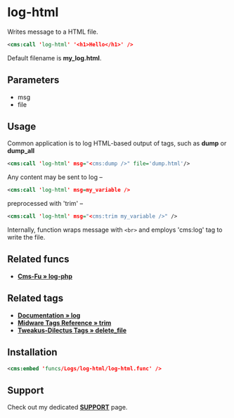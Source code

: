 # log-html

Writes message to a HTML file.

```xml
<cms:call 'log-html' '<h1>Hello</h1>' />
```

Default filename is **my_log.html**.

## Parameters

* msg
* file

## Usage

Common application is to log HTML-based output of tags, such as **dump** or **dump_all**

```xml
<cms:call 'log-html' msg="<cms:dump />" file='dump.html'/>
```

Any content may be sent to log –

```xml
<cms:call 'log-html' msg=my_variable />
```

preprocessed with 'trim' –

```xml
<cms:call 'log-html' msg="<cms:trim my_variable />" />
```

Internally, function wraps message with `<br>` and employs 'cms:log' tag to write the file.


## Related funcs

* **[Cms-Fu &raquo; log-php](https://github.com/trendoman/Cms-Fu/tree/master/Logs/log-php)**

## Related tags

* **[Documentation &raquo; log](https://docs.couchcms.com/tags-reference/log.html)**
* **[Midware Tags Reference &raquo; trim](https://github.com/trendoman/Midware/tree/main/tags-reference/trim.md)**
* **[Tweakus-Dilectus Tags » delete_file](https://github.com/trendoman/Tweakus-Dilectus/tree/main/anton.cms%40ya.ru__tags-new/delete_file)**

## Installation

```xml
<cms:embed 'funcs/Logs/log-html/log-html.func' />
```

## Support

Check out my dedicated [**SUPPORT**](/SUPPORT.md) page.
